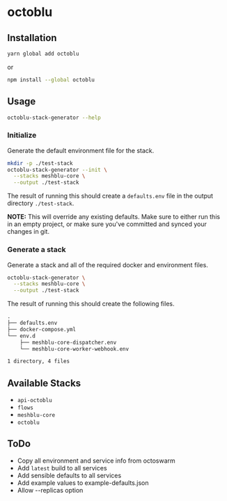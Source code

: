 # octoblu

## Installation

```bash
yarn global add octoblu
```

or

```bash
npm install --global octoblu
```

## Usage

```bash
octoblu-stack-generator --help
```


### Initialize

Generate the default environment file for the stack.

```bash
mkdir -p ./test-stack
octoblu-stack-generator --init \
  --stacks meshblu-core \
  --output ./test-stack
```

The result of running this should create a `defaults.env` file in the output directory `./test-stack`.

**NOTE:** This will override any existing defaults. Make sure to either run this in an empty project, or make sure you've committed and synced your changes in git.

### Generate a stack

Generate a stack and all of the required docker and environment files.

```bash
octoblu-stack-generator \
  --stacks meshblu-core \
  --output ./test-stack
```

The result of running this should create the following files.

```txt
.
├── defaults.env
├── docker-compose.yml
└── env.d
    ├── meshblu-core-dispatcher.env
    └── meshblu-core-worker-webhook.env

1 directory, 4 files
```

## Available Stacks

- `api-octoblu`
- `flows`
- `meshblu-core`
- `octoblu`

## ToDo

* Copy all environment and service info from octoswarm
* Add `latest` build to all services
* Add sensible defaults to all services
* Add example values to example-defaults.json
* Allow --replicas option
